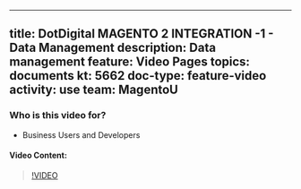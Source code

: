 
---
title: DotDigital MAGENTO 2 INTEGRATION -1 - Data Management
description: Data management
feature: Video Pages
topics: documents
kt: 5662
doc-type: feature-video
activity: use
team: MagentoU
---

### Who is this video for?

* Business Users and Developers

#### Video Content:

>[!VIDEO](https://video.tv.adobe.com/v/35734)